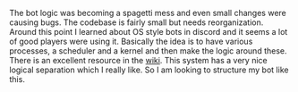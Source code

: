 The bot logic was becoming a spagetti mess and even small changes were causing bugs. The codebase is fairly small but needs reorganization. Around this point I learned about OS style bots in discord and it seems a lot of good players were using it. 
Basically the idea is to have various processes, a scheduler and a kernel and then make the logic around these. There is an excellent resource in the [wiki](https://wiki.screepspl.us/index.php/Operating_System). This system has a very nice logical separation which I really like. So I am looking to structure my bot like this.


